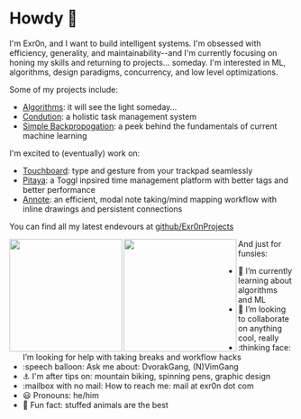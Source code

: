 # Howdy :wave:

I'm Exr0n, and I want to build intelligent systems. I'm obsessed with efficiency, generality, and maintainability--and I'm currently focusing on honing my skills and returning to projects... someday. I'm interested in ML, algorithms, design paradigms, concurrency, and low level optimizations.

Some of my projects include:
- [Algorithms](http://tinyurl.com/yd4m55e): it will see the light someday...
- [Condution](condution.com): a holistic task management system
- [Simple Backpropogation](exr0nprojects/neural_net_cpp): a peek behind the fundamentals of current machine learning

I'm excited to (eventually) work on:
- [Touchboard](exr0nprojects/touchboard): type and gesture from your trackpad seamlessly
- [Pitaya](exr0nprojects/pitaya): a Toggl inpsired time management platform with better tags and better performance
- [Annote](exr0nprojects/annote): an efficient, modal note taking/mind mapping workflow with inline drawings and persistent connections

You can find all my latest endevours at [github/Exr0nProjects](https://github.com/exr0nprojects)


<a href="https://github.com/anuraghazra/github-readme-stats">
    <img align="left" height="200em" src="https://github-readme-stats.vercel.app/api?username=exr0n&show_icons=true&theme=dark&count_private=true" />
</a>
<a href="https://github.com/anuraghazra/github-readme-stats">
    <img align="left" height="200em" src="https://github-readme-stats.vercel.app/api/top-langs/?username=exr0n&theme=dark&layout=compact&count_private=true" />
</a>


And just for funsies:

- 🌱 I’m currently learning about algorithms and ML
- 👯 I’m looking to collaborate on anything cool, really
- :thinking face: I’m looking for help with taking breaks and workflow hacks
- :speech balloon: Ask me about: DvorakGang, (N)VimGang
- :anchor: I'm after tips on: mountain biking, spinning pens, graphic design
- :mailbox with no mail: How to reach me: mail at exr0n dot com
- :smiley: Pronouns: he/him
- :penguin: Fun fact: stuffed animals are the best

